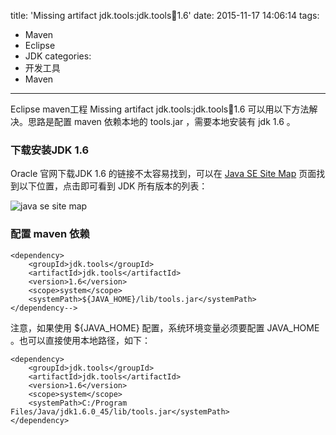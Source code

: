 title: 'Missing artifact jdk.tools:jdk.tools:jar:1.6'
date: 2015-11-17 14:06:14
tags:
  - Maven
  - Eclipse
  - JDK
categories:
  - 开发工具
  - Maven
---
Eclipse maven工程 Missing artifact jdk.tools:jdk.tools:jar:1.6 可以用以下方法解决。思路是配置 maven 依赖本地的 tools.jar ，需要本地安装有 jdk 1.6 。

<!-- more -->

### 下载安装JDK 1.6
Oracle 官网下载JDK 1.6 的链接不太容易找到，可以在 [Java SE Site Map](http://www.oracle.com/technetwork/java/javase/sitemap-jsp-139155.html) 页面找到以下位置，点击即可看到 JDK 所有版本的列表：

![java se site map](/uploads/java-se-site-map.png)

### 配置 maven 依赖

	<dependency>
		<groupId>jdk.tools</groupId>
		<artifactId>jdk.tools</artifactId>
		<version>1.6</version>
		<scope>system</scope>
		<systemPath>${JAVA_HOME}/lib/tools.jar</systemPath>
	</dependency-->

注意，如果使用 ${JAVA_HOME} 配置，系统环境变量必须要配置 JAVA_HOME 。也可以直接使用本地路径，如下：

	<dependency>
		<groupId>jdk.tools</groupId>
		<artifactId>jdk.tools</artifactId>
		<version>1.6</version>
		<scope>system</scope>
		<systemPath>C:/Program Files/Java/jdk1.6.0_45/lib/tools.jar</systemPath>
	</dependency>
